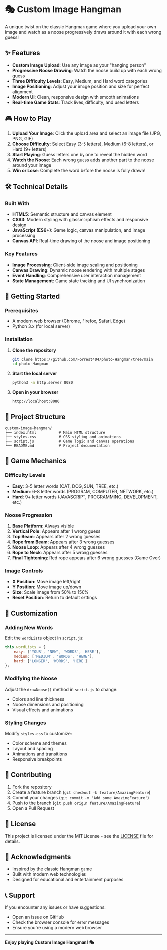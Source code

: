 # 🎭 Custom Image Hangman

A unique twist on the classic Hangman game where you upload your own image and watch as a noose progressively draws around it with each wrong guess!

## ✨ Features

- **Custom Image Upload**: Use any image as your "hanging person"
- **Progressive Noose Drawing**: Watch the noose build up with each wrong guess
- **Three Difficulty Levels**: Easy, Medium, and Hard word categories
- **Image Positioning**: Adjust your image position and size for perfect alignment
- **Modern UI**: Clean, responsive design with smooth animations
- **Real-time Game Stats**: Track lives, difficulty, and used letters

## 🎮 How to Play

1. **Upload Your Image**: Click the upload area and select an image file (JPG, PNG, GIF)
2. **Choose Difficulty**: Select Easy (3-5 letters), Medium (6-8 letters), or Hard (9+ letters)
3. **Start Playing**: Guess letters one by one to reveal the hidden word
4. **Watch the Noose**: Each wrong guess adds another part to the noose around your image
5. **Win or Lose**: Complete the word before the noose is fully drawn!

## 🛠️ Technical Details

### Built With
- **HTML5**: Semantic structure and canvas element
- **CSS3**: Modern styling with glassmorphism effects and responsive design
- **JavaScript (ES6+)**: Game logic, canvas manipulation, and image processing
- **Canvas API**: Real-time drawing of the noose and image positioning

### Key Features
- **Image Processing**: Client-side image scaling and positioning
- **Canvas Drawing**: Dynamic noose rendering with multiple stages
- **Event Handling**: Comprehensive user interaction management
- **State Management**: Game state tracking and UI synchronization

## 🚀 Getting Started

### Prerequisites
- A modern web browser (Chrome, Firefox, Safari, Edge)
- Python 3.x (for local server)

### Installation

1. **Clone the repository**
   ```bash
   git clone https://github.com/Forrest404/photo-Hangman/tree/main
   cd photo-Hangman
   ```

2. **Start the local server**
   ```bash
   python3 -m http.server 8080
   ```

3. **Open in your browser**
   ```
   http://localhost:8080
   ```

## 📁 Project Structure

```
custom-image-hangman/
├── index.html          # Main HTML structure
├── styles.css          # CSS styling and animations
├── script.js           # Game logic and canvas operations
└── README.md           # Project documentation
```

## 🎯 Game Mechanics

### Difficulty Levels
- **Easy**: 3-5 letter words (CAT, DOG, SUN, TREE, etc.)
- **Medium**: 6-8 letter words (PROGRAM, COMPUTER, NETWORK, etc.)
- **Hard**: 9+ letter words (JAVASCRIPT, PROGRAMMING, DEVELOPMENT, etc.)

### Noose Progression
1. **Base Platform**: Always visible
2. **Vertical Pole**: Appears after 1 wrong guess
3. **Top Beam**: Appears after 2 wrong guesses
4. **Rope from Beam**: Appears after 3 wrong guesses
5. **Noose Loop**: Appears after 4 wrong guesses
6. **Rope to Neck**: Appears after 5 wrong guesses
7. **Final Tightening**: Red rope appears after 6 wrong guesses (Game Over)

### Image Controls
- **X Position**: Move image left/right
- **Y Position**: Move image up/down
- **Size**: Scale image from 50% to 150%
- **Reset Position**: Return to default settings

## 🎨 Customization

### Adding New Words
Edit the `wordLists` object in `script.js`:

```javascript
this.wordLists = {
    easy: ['YOUR', 'NEW', 'WORDS', 'HERE'],
    medium: ['MEDIUM', 'WORDS', 'HERE'],
    hard: ['LONGER', 'WORDS', 'HERE']
};
```

### Modifying the Noose
Adjust the `drawNoose()` method in `script.js` to change:
- Colors and line thickness
- Noose dimensions and positioning
- Visual effects and animations

### Styling Changes
Modify `styles.css` to customize:
- Color scheme and themes
- Layout and spacing
- Animations and transitions
- Responsive breakpoints

## 🤝 Contributing

1. Fork the repository
2. Create a feature branch (`git checkout -b feature/AmazingFeature`)
3. Commit your changes (`git commit -m 'Add some AmazingFeature'`)
4. Push to the branch (`git push origin feature/AmazingFeature`)
5. Open a Pull Request

## 📝 License

This project is licensed under the MIT License - see the [LICENSE](LICENSE) file for details.

## 🙏 Acknowledgments

- Inspired by the classic Hangman game
- Built with modern web technologies
- Designed for educational and entertainment purposes

## 📞 Support

If you encounter any issues or have suggestions:
- Open an issue on GitHub
- Check the browser console for error messages
- Ensure you're using a modern web browser

---

**Enjoy playing Custom Image Hangman! 🎭**
